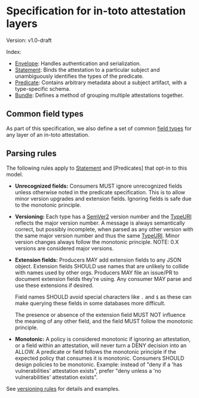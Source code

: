 # Specification for in-toto attestation layers

Version: v1.0-draft

Index:

-   [Envelope]: Handles authentication and serialization.
-   [Statement]: Binds the attestation to a particular subject and
    unambiguously identifies the types of the predicate.
-   [Predicate]: Contains arbitrary metadata about a subject artifact, with a
    type-specific schema.
-   [Bundle]: Defines a method of grouping multiple attestations together.

## Common field types

As part of this specification, we also define a set of common [field
types] for any layer of an in-toto attestation.

## Parsing rules

The following rules apply to [Statement] and [Predicates] that opt-in to this
model.

-   **Unrecognized fields:** Consumers MUST ignore unrecognized fields unless
    otherwise noted in the predicate specification. This is to allow minor
    version upgrades and extension fields. Ignoring fields is safe due to the
    monotonic principle.

-   **Versioning:** Each type has a [SemVer2](https://semver.org) version
    number and the [TypeURI] reflects the major version number. A message is
    always semantically correct, but possibly incomplete, when parsed as any
    other version with the same major version number and thus the same
    [TypeURI]. Minor version changes always follow the monotonic principle.
    NOTE: 0.X versions are considered major versions.

-   **Extension fields:** Producers MAY add extension fields to any JSON
    object. Extension fields SHOULD use names that are unlikely to collide
    with names used by other orgs. Producers MAY file an issue/PR to document
    extension fields they're using. Any consumer MAY parse and use these
    extensions if desired.

    Field names SHOULD avoid special characters like `.` and `$` as these
    can make querying these fields in some databases more difficult.

    The presence or absence of the extension field MUST NOT influence the
    meaning of any other field, and the field MUST follow the monotonic
    principle.

-   **Monotonic:** A policy is considered monotonic if ignoring an
    attestation, or a field within an attestation, will never turn a DENY
    decision into an ALLOW. A predicate or field follows the monotonic
    principle if the expected policy that consumes it is monotonic.
    Consumers SHOULD design policies to be monotonic. Example: instead of
    "deny if a 'has vulnerabilities' attestation exists", prefer "deny
    unless a 'no vulnerabilities' attestation exists".

See [versioning rules](../versioning.md) for details and examples.

[Bundle]: bundle.md
[Envelope]: envelope.md
[Predicate]: predicate.md
[Statement]: statement.md
[TypeURI]: field_types.md#TypeURI
[field types]: field_types.md
